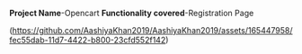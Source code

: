 **Project Name**-Opencart
**Functionality covered**-Registration Page

(https://github.com/AashiyaKhan2019/AashiyaKhan2019/assets/165447958/fec55dab-11d7-4422-b800-23cfd552f142)


